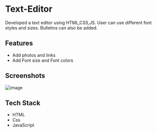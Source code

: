 # Text-Editor


Developed a text editor using HTML,CSS,JS. User can use different font styles and sizes. Bulletins can also be added.
## Features
- Add photos and links
- Add Font size and Font colors

## Screenshots

![image](https://user-images.githubusercontent.com/120082922/211742298-fb630880-abb8-4e72-8652-9a8f6cfb0fd7.png)



## Tech Stack
- HTML
- Css
- JavaScript
